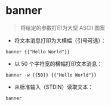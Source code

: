 # banner

> 将给定的参数打印为大型 ASCII 图案

- 将文本消息打印为大横幅（引号可选）：

`banner {{"Hello World"}}`

- 以 50 个字符宽的横幅打印文本消息：

`banner -w {{50}} {{"Hello World"}}`

- 从标准输入（STDIN）读取文本：

`banner`

[#]: contributors: ([王兴宇]，[Datura stramonium L.])